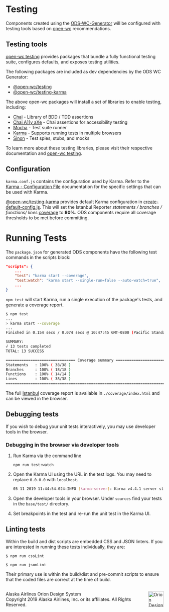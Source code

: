 # Testing 

Components created using the [ODS-WC-Generator](https://github.com/AlaskaAirlines/ODS-WC-Generator) will be configured with testing tools based on [open-wc](https://open-wc.org/) recommendations.

## Testing tools

[open-wc testing](https://open-wc.org/testing/) provides packages that bundle a fully functional testing suite, configures defaults, and exposes testing utilities.

The following packages are included as dev dependencies by the ODS WC Generator:
* [@open-wc/testing](https://www.npmjs.com/package/@open-wc/testing)
* [@open-wc/testing-karma](@open-wc/testing-karma)

The above open-wc packages will install a set of libraries to enable testing, including:

* [Chai](https://www.chaijs.com/) - Library of BDD / TDD assertions
* [Chai A11y aXe](https://open-wc.org/testing/testing-chai-a11y-axe.html) - Chai assertions for accessibility testing
* [Mocha](https://mochajs.org/) - Test suite runner
* [Karma](https://karma-runner.github.io/latest/index.html) - Supports running tests in multiple browsers
* [Sinon](https://sinonjs.org/) - Test spies, stubs, and mocks

To learn more about these testing libraries, please visit their respective documentation and [open-wc testing](https://open-wc.org/testing/).

## Configuration

`karma.conf.js` contains the configuration used by Karma. Refer to the [Karma - Configuration File](http://karma-runner.github.io/4.0/config/configuration-file.html) documentation for the specific settings that can be used with Karma.

[@open-wc/testing-karma](https://open-wc.org/testing/testing-karma.html) provides default Karma configuration in [create-default-config.js](https://github.com/open-wc/open-wc/blob/master/packages/testing-karma/src/create-default-config.js). This will set the Istanbul Reporter *statements / branches / functions/ lines* [coverage](https://github.com/open-wc/open-wc/blob/master/packages/testing-karma/src/create-default-config.js#L93) to **80%**. ODS components require all coverage thresholds to be met before committing. 

# Running Tests
The `package.json` for generated ODS components have the following test commands in the scripts block:

```json
"scripts": {
    ...
    "test": "karma start --coverage",
    "test:watch": "karma start --single-run=false --auto-watch=true",
    ...
}
```

`npm test` will start Karma, run a single execution of the package's tests, and generate a coverage report.


```bash
$ npm test
...
> karma start --coverage
...
Finished in 0.154 secs / 0.074 secs @ 10:47:45 GMT-0800 (Pacific Standard Time)

SUMMARY:
√ 13 tests completed
TOTAL: 13 SUCCESS

=============================== Coverage summary ===============================
Statements   : 100% ( 38/38 )
Branches     : 100% ( 18/18 )
Functions    : 100% ( 14/14 )
Lines        : 100% ( 38/38 )
================================================================================
```

The full [Istanbul](https://istanbul.js.org/) coverage report is available in `./coverage/index.html` and can be viewed in the browser.

## Debugging tests

If you wish to debug your unit tests interactively, you may use developer tools in the browser.

### Debugging in the browser via developer tools

1. Run Karma via the command line  

    `npm run test:watch`

1. Open the Karma UI using the URL in the test logs. You may need to replace `0.0.0.0` with `localhost`.

    ```bash
    05 11 2019 11:44:54.024:INFO [karma-server]: Karma v4.4.1 server started at http://0.0.0.0:9876/
    ```

1. Open the developer tools in your browser. Under `sources` find your tests in the `base/test/` directory.

1. Set breakpoints in the test and re-run the unit test in the Karma UI.

## Linting tests

Within the build and dist scripts are embedded CSS and JSON linters. If you are interested in running these tests individually, they are:

```
$ npm run cssLint

$ npm run jsonLint
```

Their primary use is within the build/dist and pre-commit scripts to ensure that the coded files are correct at the time of build.

##

<footer>
<img src="https://resource.alaskaair.net/-/media/2C1969F8FB244C919205CD48429C13AC" alt="Orion Design System Logo" title="Be the change you want to see" width="50" align="right" />
Alaska Airlines Orion Design System<br>
Copyright 2019 Alaska Airlines, Inc. or its affiliates. All Rights Reserved.
</footer>
